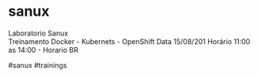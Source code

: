 # sanux

Laboratorio Sanux <br>
Treinamento Docker - Kubernets - OpenShift
Data 15/08/201 
Horário 11:00 as 14:00 - Horario BR

#sanux #trainings
